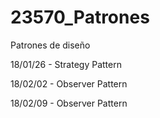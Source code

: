 # 23570_Patrones
Patrones de diseño

18/01/26 - Strategy Pattern

18/02/02 - Observer Pattern

18/02/09 - Observer Pattern
